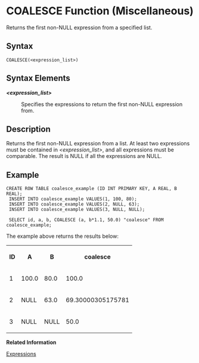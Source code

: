<!-- loio20db6dd7751910149105978452f92bbd -->

# COALESCE Function \(Miscellaneous\)

Returns the first non-NULL expression from a specified list.



<a name="loio20db6dd7751910149105978452f92bbd__sql_function_coalesce_1sql_function_coalesce_syntax"/>

## Syntax

```
COALESCE(<expression_list>)
```



## Syntax Elements


<dl>
<dt><b>

*<expression\_list\>*

</b></dt>
<dd>

Specifies the expressions to return the first non-NULL expression from.



</dd>
</dl>



<a name="loio20db6dd7751910149105978452f92bbd__sql_function_coalesce_1sql_function_coalesce_description"/>

## Description

Returns the first non-NULL expression from a list. At least two expressions must be contained in *<expression\_list\>*, and all expressions must be comparable. The result is NULL if all the expressions are NULL.



<a name="loio20db6dd7751910149105978452f92bbd__sql_function_coalesce_1sql_function_coalesce_examples"/>

## Example

```
CREATE ROW TABLE coalesce_example (ID INT PRIMARY KEY, A REAL, B REAL);
 INSERT INTO coalesce_example VALUES(1, 100, 80);
 INSERT INTO coalesce_example VALUES(2, NULL, 63);
 INSERT INTO coalesce_example VALUES(3, NULL, NULL);

 SELECT id, a, b, COALESCE (a, b*1.1, 50.0) "coalesce" FROM coalesce_example;
```

The example above returns the results below:


<table>
<tr>
<th valign="top">

ID

</th>
<th valign="top">

A

</th>
<th valign="top">

B

</th>
<th valign="top">

coalesce

</th>
</tr>
<tr>
<td valign="top">

1

</td>
<td valign="top">

100.0

</td>
<td valign="top">

80.0

</td>
<td valign="top">

100.0

</td>
</tr>
<tr>
<td valign="top">

2

</td>
<td valign="top">

NULL

</td>
<td valign="top">

63.0

</td>
<td valign="top">

69.30000305175781

</td>
</tr>
<tr>
<td valign="top">

3

</td>
<td valign="top">

NULL

</td>
<td valign="top">

NULL

</td>
<td valign="top">

50.0

</td>
</tr>
</table>

**Related Information**  


[Expressions](../expressions-20a4389.md "An expression is a clause that can be evaluated to return values.")


